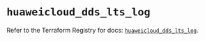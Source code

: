 # `huaweicloud_dds_lts_log`

Refer to the Terraform Registry for docs: [`huaweicloud_dds_lts_log`](https://registry.terraform.io/providers/huaweicloud/huaweicloud/1.71.1/docs/resources/dds_lts_log).
